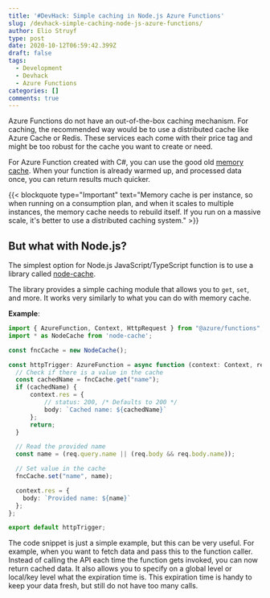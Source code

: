 ```yaml
---
title: '#DevHack: Simple caching in Node.js Azure Functions'
slug: /devhack-simple-caching-node-js-azure-functions/
author: Elio Struyf
type: post
date: 2020-10-12T06:59:42.399Z
draft: false
tags:
  - Development
  - Devhack
  - Azure Functions
categories: []
comments: true
---
```


Azure Functions do not have an out-of-the-box caching mechanism. For caching, the recommended way would be to use a distributed cache like Azure Cache or Redis. These services each come with their price tag and might be too robust for the cache you want to create or need.

For Azure Function created with C#, you can use the good old [memory cache](https://docs.microsoft.com/en-us/aspnet/core/performance/caching/memory?view=aspnetcore-3.1). When your function is already warmed up, and processed data once, you can return results much quicker.

{{< blockquote type="Important" text="Memory cache is per instance, so when running on a consumption plan, and when it scales to multiple instances, the memory cache needs to rebuild itself. If you run on a massive scale, it's better to use a distributed caching system." >}}

## But what with Node.js?

The simplest option for Node.js JavaScript/TypeScript function is to use a library called [node-cache](https://www.npmjs.com/package/node-cache).

The library provides a simple caching module that allows you to `get`, `set`, and more. It works very similarly to what you can do with memory cache. 

**Example**:

```typescript
import { AzureFunction, Context, HttpRequest } from "@azure/functions";
import * as NodeCache from 'node-cache';

const fncCache = new NodeCache();

const httpTrigger: AzureFunction = async function (context: Context, req: HttpRequest): Promise<void> {
  // Check if there is a value in the cache
  const cachedName = fncCache.get("name");
  if (cachedName) {
      context.res = {
          // status: 200, /* Defaults to 200 */
          body: `Cached name: ${cachedName}`
      };
      return;
  }

  // Read the provided name
  const name = (req.query.name || (req.body && req.body.name));

  // Set value in the cache
  fncCache.set("name", name);

  context.res = {
    body: `Provided name: ${name}`
  };
};

export default httpTrigger;
```

The code snippet is just a simple example, but this can be very useful. For example, when you want to fetch data and pass this to the function caller. Instead of calling the API each time the function gets invoked, you can now return cached data. It also allows you to specify on a global level or local/key level what the expiration time is. This expiration time is handy to keep your data fresh, but still do not have too many calls.
